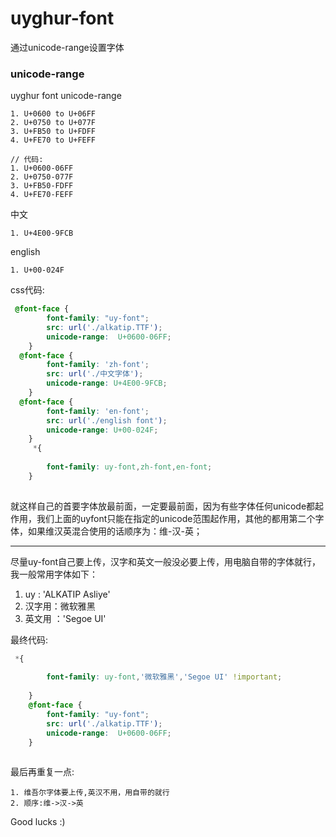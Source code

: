 # uyghur-font

通过unicode-range设置字体

### unicode-range

uyghur font unicode-range

```
1. U+0600 to U+06FF
2. U+0750 to U+077F
3. U+FB50 to U+FDFF
4. U+FE70 to U+FEFF

// 代码:
1. U+0600-06FF
2. U+0750-077F
3. U+FB50-FDFF
4. U+FE70-FEFF
```

中文

```
1. U+4E00-9FCB
```

english
```
1. U+00-024F
```

css代码:

```css
 @font-face {
        font-family: "uy-font";
        src: url('./alkatip.TTF');
        unicode-range: 	U+0600-06FF;
    }
  @font-face {
        font-family: 'zh-font';
        src: url('./中文字体');
        unicode-range: U+4E00-9FCB;
    }
  @font-face {
        font-family: 'en-font';
        src: url('./english font');
        unicode-range: U+00-024F;
    }
     *{
      
        font-family: uy-font,zh-font,en-font;
    } 
    

```

就这样自己的首要字体放最前面，一定要最前面，因为有些字体任何unicode都起作用，我们上面的uyfont只能在指定的unicode范围起作用，其他的都用第二个字体，如果维汉英混合使用的话顺序为：维-汉-英；

----
尽量uy-font自己要上传，汉字和英文一般没必要上传，用电脑自带的字体就行，
我一般常用字体如下：

1. uy : 'ALKATIP Asliye'
1. 汉字用：微软雅黑
2. 英文用 ：'Segoe UI'

最终代码:

```css
 *{
      
        font-family: uy-font,'微软雅黑','Segoe UI' !important;
       
    }
    @font-face {
        font-family: "uy-font";
        src: url('./alkatip.TTF');
        unicode-range: 	U+0600-06FF;
    }
    
```

最后再重复一点:

```
1. 维吾尔字体要上传,英汉不用，用自带的就行
2. 顺序:维->汉->英
```

Good lucks :)





